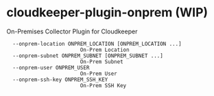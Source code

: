 # cloudkeeper-plugin-onprem (WIP)
On-Premises Collector Plugin for Cloudkeeper


```
  --onprem-location ONPREM_LOCATION [ONPREM_LOCATION ...]
                        On-Prem Location
  --onprem-subnet ONPREM_SUBNET [ONPREM_SUBNET ...]
                        On-Prem Subnet
  --onprem-user ONPREM_USER
                        On-Prem User
  --onprem-ssh-key ONPREM_SSH_KEY
                        On-Prem SSH Key
```
